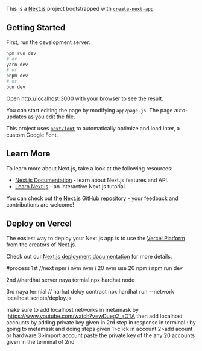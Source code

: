 This is a [Next.js](https://nextjs.org/) project bootstrapped with [`create-next-app`](https://github.com/vercel/next.js/tree/canary/packages/create-next-app).

## Getting Started

First, run the development server:

```bash
npm run dev
# or
yarn dev
# or
pnpm dev
# or
bun dev
```

Open [http://localhost:3000](http://localhost:3000) with your browser to see the result.

You can start editing the page by modifying `app/page.js`. The page auto-updates as you edit the file.

This project uses [`next/font`](https://nextjs.org/docs/basic-features/font-optimization) to automatically optimize and load Inter, a custom Google Font.

## Learn More

To learn more about Next.js, take a look at the following resources:

- [Next.js Documentation](https://nextjs.org/docs) - learn about Next.js features and API.
- [Learn Next.js](https://nextjs.org/learn) - an interactive Next.js tutorial.

You can check out [the Next.js GitHub repository](https://github.com/vercel/next.js/) - your feedback and contributions are welcome!

## Deploy on Vercel

The easiest way to deploy your Next.js app is to use the [Vercel Platform](https://vercel.com/new?utm_medium=default-template&filter=next.js&utm_source=create-next-app&utm_campaign=create-next-app-readme) from the creators of Next.js.

Check out our [Next.js deployment documentation](https://nextjs.org/docs/deployment) for more details.

#process
1st
//next
npm i nvm
nvm i 20
nvm use 20
npm i
npm run dev

2nd
//hardhat server
naya termial
npx hardhat node

3rd
naya termial
// harhat deloy contract
npx hardhat run --network localhost scripts/deploy.js

make sure to add localhost networks in
metamask by :https://www.youtube.com/watch?v=wDueg2_aOTA
then add localhost accounts by adding private key given in 2rd step in response in terminal :
by going to metamask and doing steps given
1>click in account
2>add acount or hardware
3>import account paste the private key of the any 20 accounts given in the terminal of 2nd

